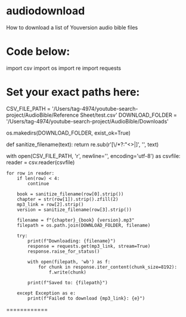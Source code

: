 # audiodownload
How to download a list of Youversion audio bible files

Code below:
============

import csv
import os
import re
import requests

# Set your exact paths here:
CSV_FILE_PATH = '/Users/tag-4974/youtube-search-project/AudioBible/Reference Sheet/test.csv'
DOWNLOAD_FOLDER = '/Users/tag-4974/youtube-search-project/AudioBible/Downloads'

os.makedirs(DOWNLOAD_FOLDER, exist_ok=True)

def sanitize_filename(text):
    return re.sub(r'[\\/*?:"<>|]', '', text)

with open(CSV_FILE_PATH, 'r', newline='', encoding='utf-8') as csvfile:
    reader = csv.reader(csvfile)
    
    for row in reader:
        if len(row) < 4:
            continue
        
        book = sanitize_filename(row[0].strip())
        chapter = str(row[1]).strip().zfill(2)
        mp3_link = row[2].strip()
        version = sanitize_filename(row[3].strip())
        
        filename = f"{chapter}_{book} {version}.mp3"
        filepath = os.path.join(DOWNLOAD_FOLDER, filename)
        
        try:
            print(f"Downloading: {filename}")
            response = requests.get(mp3_link, stream=True)
            response.raise_for_status()
            
            with open(filepath, 'wb') as f:
                for chunk in response.iter_content(chunk_size=8192):
                    f.write(chunk)
            
            print(f"Saved to: {filepath}")
        
        except Exception as e:
            print(f"Failed to download {mp3_link}: {e}")

============
